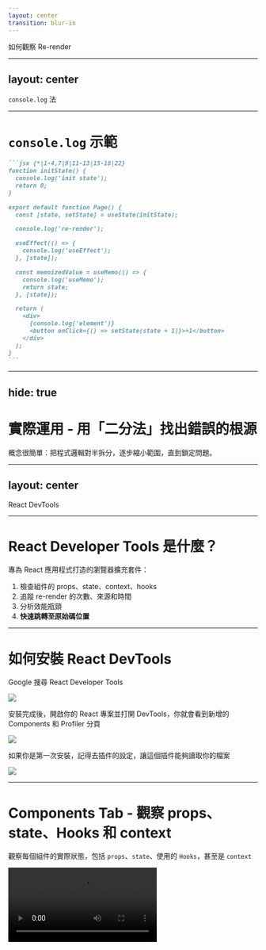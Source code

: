```yaml
---
layout: center
transition: blur-in
---
```


<ThemeTitle number="4">
如何觀察 Re-render
</ThemeTitle>

<!--
有句話是：「 你無法管理你無法衡量的事物 (You can't manage what you don't measure)」

所以具體觀察到 Re-render 的行為，我們才能繼續優化。因此我會花一小個章節講解三種觀察 re-render 的方法
-->

---
layout: center
---

<ChapterTitle number="1" subtitle="最簡單也最實用的除錯利器">
<code>console.log</code> 法
</ChapterTitle>

<!--
console.log 是最直接也最常用的除錯方式之一，雖然有點「土法煉鋼」，但實務上，它能夠非常快速幫助我們掌握組件的 re-render 行為
-->

---

# `console.log` 示範

````md magic-move
```jsx {*|1-4,7|9|11-13|15-18|22}
function initState() {
  console.log('init state');
  return 0;
}

export default function Page() {
  const [state, setState] = useState(initState);

  console.log('re-render');

  useEffect(() => {
    console.log('useEffect');
  }, [state]);

  const memoizedValue = useMemo(() => {
    console.log('useMemo');
    return state;
  }, [state]);

  return (
    <div>
      {console.log('element')}
      <button onClick={() => setState(state + 1)}>+1</button>
    </div>
  );
}
```
````

<!--
這邊簡單舉幾個例子

[click]
像是 state 的初始化

[click]
組件有沒有 re-render

[click]
effect 的執行時機

[click]
useMemo 實際上有沒有生效

[click]
甚至 element 的渲染時機等等

這樣的 log 能讓你快速判斷哪些 state 或 props 改變會觸發 render，對於追蹤效能問題或是理解組件行為是非常有幫助。

我最早也是透過瘋狂 console.log 來理解 React 的機制，如果你對 React 的機制不清楚，可以試試看這個方法。
-->

---
hide: true
---

# 實際運用 - 用「二分法」找出錯誤的根源

概念很簡單：把程式邏輯對半拆分，逐步縮小範圍，直到鎖定問題。

<!--
當你遇到一個複雜的 bug，而問題可能藏在成百上千行的程式碼中，逐行查找會非常耗時。這時可以使用「二分法除錯法」（binary search debugging）。

概念很簡單：把程式邏輯對半拆分，逐步縮小範圍，直到鎖定問題。

比如說，現在有一個運算折扣的流程，
-->

---
layout: center
---

<ChapterTitle number="2" subtitle="官方推出的">
 React DevTools
</ChapterTitle>

<!--
第二個要推薦的方法是 React 官方推出的 React DevTools，相信大部分的人都知道這個工具，但儘管如此，我發現仍然有非常多的工程師並不了解這個工具強大的地方

所以這個章節會來分享一些進階的應用，深入了解如何善用 React DevTools 來幫助你除錯和進行效能分析。
-->

---

# React Developer Tools 是什麼？

專為 React 應用程式打造的瀏覽器擴充套件：

<v-clicks>

1. 檢查組件的 props、state、context、hooks
2. 追蹤 re-render 的次數、來源和時間
3. 分析效能瓶頸
4. **快速跳轉至原始碼位置**

</v-clicks>

<!--
那如果你不知道他是什麼，這邊快速介紹一下

React DevTools 是一個專為 React 應用程式打造的瀏覽器擴充套件（Chrome/Firefox），它能讓你：

[click]
檢查組件的 props、state、context、hooks。

[click]
追蹤 re-render 的次數、來源和時間。

[click]
分析效能瓶頸。

[click]
快速跳轉至原始碼位置。

……等等

我覺得快速定位原始碼是非常強大的功能，有時候接手某個專案時，如果沒有這個工具，你會花很多時間在找原始碼上。所以等等也會講如何快速定位原始程式碼
-->

---

# 如何安裝 React DevTools

<ZStack>

<div v-click.hide>

<p>Google 搜尋 React Developer Tools</p>

<img src="/ch-4/0.png" class="max-w-[700px]" />

</div>

<div v-click="[1,2]">

<p>安裝完成後，開啟你的 React 專案並打開 DevTools，你就會看到新增的 Components 和 Profiler 分頁</p>

<img src="/ch-4/1.png" class="max-w-[650px]" />

</div>

<div v-click="2">

<p>如果你是第一次安裝，記得去插件的設定，讓這個插件能夠讀取你的檔案</p>

<img src="/ch-4/2.png" class="max-w-[300px]" />

</div>

</ZStack>

<!--
這邊也快速講一下怎麼安裝

基本上去 Google 搜尋就可以找到

安裝完後開啟你的 devtools，通常是按 F12，或是點右點，選擇檢查也可以，打開後就可以看到 Components 和 Profiler 分頁

如果你是第一次安裝，通常要去插件的設定勾選這個選項，讓他能夠讀取你的 React 檔案，這樣他才能正常運作

之前有遇過工程師說有安裝，但是都不能用就沒去了解這個工具了，這樣蠻可惜的哦
-->

---

# Components Tab - 觀察 props、state、Hooks 和 context

觀察每個組件的實際狀態，包括 `props`、`state`、使用的 `Hooks`，甚至是 `context`

<Video src="/ch-4/3-component-tab.mp4" class="max-h-[400px]" />

<!--
React DevTools 主要有兩個核心功能（分頁）：Components 和 Profiler，先來介紹 Components 分頁

我們點擊 Components 分頁後，可以看到左上角有個小箭頭，點擊小箭頭後就能選取你想觀察的組件，比如這邊我有一個 Todo List 的小範例，我就可以選取 TodoForm 這個組件來觀察他的內部資料，包括：

傳入的 props

組件內部的 state

使用的 useEffect、useMemo、useCallback 等 Hook 的值等等。

我也能直接在這邊更改 state，他會跟 UI 同步，這樣就可以讓我們很好的 debug

不過使用 webpack 的話，他沒辦法顯示 state 的名稱，這個問題挺久了，到現在都還沒修好，比較可惜
-->

---

# Components Tab - 打印組件資料

<Video src="/ch-4/4-console.mp4" class="max-h-[400px]" />

<!--
如果你想看更詳細的組件資料，你也可以點擊右上角的 bug 圖示直接打印他到 console 的 tab，一樣可以看到他的 state、hooks 以及他的子元素
-->

---

# Components Tab - 定位組件位置

<Video src="/ch-4/5-url.mp4" class="max-h-[400px]" />

<!--
接下來是我覺得很實用的功能，我可以快速找到組件的專案裡的位置

例如我想要找這個 edit 的按鈕在哪裡，我可以直接選取他，並且點擊 startEditing 找到原始程式碼，在原始程式碼點擊右鍵複製路徑，最後回到 IDE 貼上，就能快速定位檔案位置

在接手大專案的時候特別實用

補充一下，其實 React Dev Tools 也有提供直接打開 IDE 並定位程式碼的功能，但我在使用 Next.js 以及 Remix 的時候都不起作用，上網查也有看到有人反應，但沒有解決方法，所以這邊就沒有介紹了，複製路徑雖然多幾個步驟，但也非常實用了
-->

---

# Components Tab - 強制 Suspense

<Video src="/ch-4/6-suspense.mp4" class="max-h-[400px]" />

<!--
還有一個我覺得很讚的功能，就是他可以強制組件 Suspense

有時候組件 loading 速度太快，來不及看到 loading 的狀態，這時候就可以使用這個功能，強制讓組件進入 loading 狀態來 debug
-->

---

# Profiler Tab

<Video src="/ch-4/7-profiler.mp4" class="max-h-[400px]" />

<!--
另一個功能是 Profiler Tab，他會顯示應用程式 render 時的資料，在我們發現應用變慢或出現不要的重新渲染時，使用他就可以讓我們快速找到問題來優化。

如何使用？

使用上也很簡單：

先切到 Profiler Tab

點擊中間或是右上角的藍色圓點來開始錄影

接著操作你的應用程式，例如點擊按鈕、輸入資料等

操作完後點擊紅色圓點來停止錄影

此時他就會顯示你的 re-render 資料

可以發現這裡面很多資訊，我第一次接觸的時候覺得東西也太多

就直接放棄理解了，後來發現沒這麼難

所以我來帶你們簡單看一下每個資訊的意義
-->

---

# Profiler Tab - Re-render 次數

<img src="/ch-4/8-profiler-bar.png" class="max-h-[440px]" />

<Arrow color="var(--secondary)" width="5" x1="760" y1="20" x2="660" y2="120" v-click="[1,2]" />

<Arrow color="var(--secondary)" width="5" x1="570" y1="20" x2="570" y2="130" v-click="[2,3]" />

<Arrow color="var(--secondary)" width="5" x1="570" y1="540" x2="570" y2="440" v-click="[3,4]" />

<Arrow color="var(--secondary)" width="5" x1="830" y1="10" x2="740" y2="140" v-click="4" />

<!--
[click]
右上角的長條圖數量代表的是 React 總共更新了幾次 DOM 元素(Commit 次數)，每一個直條 就代表一次更新

直條的顏色/長度代表該次更新花費的時間，越黃/長的直條表示該次更新花費的時間越長，越短/藍的則越短。

[click]
而下方多個橫條圖的區塊稱作"火焰圖"，每一個橫條為一個組件，

灰色表示這個元件在該次更新沒有重新渲染，若不是灰色則表示有重新渲染，越接近黃色代表重新渲染所花費的時間越久，越接近藍色則反之。

[click]
橫條由上而下的排序方式是從父元件到子元件一層層排下來。
所以這邊可以看到 ThemeProvider 總共 render 了 4ms，但他自己才 render 了 0.1ms
主要是他的子組件花比較多時間

可以看到黃色的 TodoTags render 了 2.3ms，剩下了 0.2ms 有可能是他的子元素，像是 div、span 等等

[click]
點擊上述的長條都也可以在右側欄看到詳細的資訊。
這裡的意思就是在錄影第幾秒的時候 render 了多久
-->

---

# Profiler Tab - Ranked 簡化火焰圖

<Video src="/ch-4/9-ranked.mp4" class="max-h-[400px]" />

<!--
如果覺得火焰圖太複雜，有太多不必要的資訊，也可以點擊火焰旁邊的 Ranked 圖標，他會依照 re-render 的時間來排序，這樣就能快速找到最耗時的組件
-->

---

# Profiler Tab - 視覺化 re-render

<Video src="/ch-4/10-highlight.mp4" class="max-h-[400px]" />

<!--
除了我們手動去 record 以外，我們也能點擊右上角的齒輪來設定，勾選這個選項後，之後在 re-render 的時候，畫面就會直接跳出提示，

可以看到我每次點擊都會有框框顯示，

越偏紅黃色代表 re-render 次數越多，我這邊狂打字就可以看到他瘋狂 re-render。

居然都提到視覺化 re-render 了，那一定要介紹一個我覺得目前最好用的 library
-->

---
layout: center
---

<ChapterTitle number="3" subtitle="超好用的函式庫">
react-scan
</ChapterTitle>

<!--
就是 React scan，他是一個可以視覺化 re-render 的 library，也是我用過最好用的，他不像 React Developer Tool 的火焰圖那麼複雜，re-render 的提示又不夠詳細。
-->

---

# react-scan Demo

<Video src="/ch-4/11-react-scan.mp4" class="max-h-[400px]"s />

<!--
使用後螢幕就會出現一個小視窗，可能有人在前面就已經看到了，打開之後，他就會顯示顯示被 re-render 的組件，我平常用的時候發現，某些時候 react 官方的 devtools 會漏掉一些 re-render，但這個 library 都會顯示出來

也可以選定特定的組件去觀察他 re-render 的狀況

或是直接看整個頁面的 render 情況，包含次數、時間

如果覺得開發時一直亮紫色太蠻煩，也可以把它關掉並開啟提示音，當組件 re-render 過慢時會有聲音提醒，非常方便

我很常透過這個設定來定期檢查自己的程式碼有沒有不正常 re-render 的問題

不過這邊要提醒一下，re-render 是正常的，他是 react 更新 UI 的機制，不用完全避免 re-render 這件事，這也不可能

有問題的是如果某個組件會花很多時間運算，這個時候 re-render 就會有延遲的感覺，下個章節我們會來講如何優化這個問題

不過提早檢查也可以避免未來發生 re-render 過慢的問題
-->

---

# react-scan 安裝方式

```jsx
<script
  crossOrigin="anonymous"
  src="//unpkg.com/react-scan/dist/auto.global.js"
/>
```

<img src="/ch-4/12-react-scan-extension.png" class="max-h-[300px] mt-4" />

<!--
而且 react scan 安裝非常簡單

有兩種安裝的方式：

第一種是直接引入 CDN，如果公司的專案不想要額外裝這個 dependency，就可以直接用 CDN 非常方便

第二個就是用 npm install react-scan 的方式

前陣子去看他也多了 browser 的插件版本，可以去試試看（附圖）

最後補充一下，我上個禮拜去 JSDC 時，有一個人問我要怎麼將偵測 re-render 的流程整合進 CICD 和測試，例如點擊按鈕如果 re-render 超過 50 次就是測試失敗，這個需求蠻刁專的，我沒有這方面的經驗，當下沒有回答得很好，後來回家研究之後，發現 react-scan 可以在 render 和 commit 階段去 做一些操作，我想利用這個功能就能達到類似的效果，

不過前天我在測試時發現，他提供的函數沒有效果，也有看到有人提了相關的 issue，但作者貌似還沒修，所以如果想要使用這個功能，可能要再研究

然後我又想到，React 官方也有提供一個 <Profiler /> 組件，也能做到類似的事情，偵測 re-render 的次數，如果你有這樣的需求，可以從這邊下手看看。
-->

---
layout: center
---

# 小總結

<!--
最後小總結一下這個章節

一開始介紹了 console.log 以及 二分除錯法

中間很詳細的介紹了 react devtools 的兩個分頁，Components 和 Profiler，他們的使用方式以及好用的技巧

最後推薦了 react scan 這個 library，他可以視覺化 re-render 的狀況，非常方便

那我們知道要怎麼觀察和 debug 後，下一步就是來優化了，也是這次工作坊的一大重點

那我們就進入下個單元囉
-->

```jsx
function ticketPrice(age, useCoupon) {
  let price;

  if (age < 18) {
    price = 1500;
  } else {
    price = 2000;
  }

  if ((useCouponId = '1')) {
    price = price - 500;
  }

  return price;
}
```
